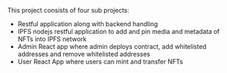 This project consists of four sub projects:
  * Restful application along with backend handling
  * IPFS nodejs restful application to add and pin media and metadata of NFTs into IPFS network
  * Admin React app where admin deploys contract, add whitelisted addresses and remove whitelisted addresses
  * User React App where users can mint and transfer NFTs
